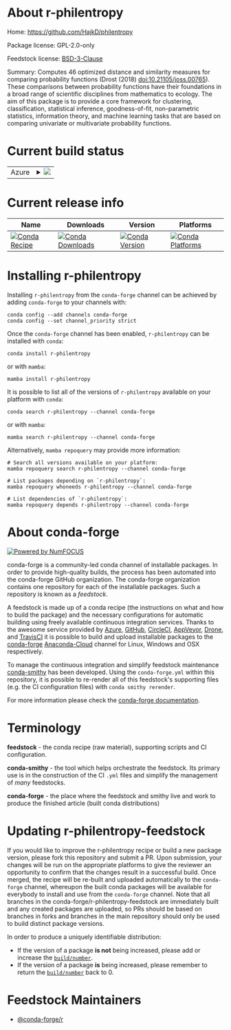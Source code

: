 About r-philentropy
===================

Home: https://github.com/HajkD/philentropy

Package license: GPL-2.0-only

Feedstock license: [BSD-3-Clause](https://github.com/conda-forge/r-philentropy-feedstock/blob/main/LICENSE.txt)

Summary: Computes 46 optimized distance and similarity measures for comparing probability functions (Drost (2018) <doi:10.21105/joss.00765>). These comparisons between probability functions have their foundations in a broad range of scientific disciplines from mathematics to ecology. The aim of this package is to provide a core framework for clustering, classification, statistical inference, goodness-of-fit, non-parametric statistics, information theory, and machine learning tasks that are based on comparing univariate or multivariate probability functions.

Current build status
====================


<table>
    
  <tr>
    <td>Azure</td>
    <td>
      <details>
        <summary>
          <a href="https://dev.azure.com/conda-forge/feedstock-builds/_build/latest?definitionId=11122&branchName=main">
            <img src="https://dev.azure.com/conda-forge/feedstock-builds/_apis/build/status/r-philentropy-feedstock?branchName=main">
          </a>
        </summary>
        <table>
          <thead><tr><th>Variant</th><th>Status</th></tr></thead>
          <tbody><tr>
              <td>linux_64_r_base4.1</td>
              <td>
                <a href="https://dev.azure.com/conda-forge/feedstock-builds/_build/latest?definitionId=11122&branchName=main">
                  <img src="https://dev.azure.com/conda-forge/feedstock-builds/_apis/build/status/r-philentropy-feedstock?branchName=main&jobName=linux&configuration=linux_64_r_base4.1" alt="variant">
                </a>
              </td>
            </tr><tr>
              <td>linux_64_r_base4.2</td>
              <td>
                <a href="https://dev.azure.com/conda-forge/feedstock-builds/_build/latest?definitionId=11122&branchName=main">
                  <img src="https://dev.azure.com/conda-forge/feedstock-builds/_apis/build/status/r-philentropy-feedstock?branchName=main&jobName=linux&configuration=linux_64_r_base4.2" alt="variant">
                </a>
              </td>
            </tr><tr>
              <td>osx_64_r_base4.1</td>
              <td>
                <a href="https://dev.azure.com/conda-forge/feedstock-builds/_build/latest?definitionId=11122&branchName=main">
                  <img src="https://dev.azure.com/conda-forge/feedstock-builds/_apis/build/status/r-philentropy-feedstock?branchName=main&jobName=osx&configuration=osx_64_r_base4.1" alt="variant">
                </a>
              </td>
            </tr><tr>
              <td>osx_64_r_base4.2</td>
              <td>
                <a href="https://dev.azure.com/conda-forge/feedstock-builds/_build/latest?definitionId=11122&branchName=main">
                  <img src="https://dev.azure.com/conda-forge/feedstock-builds/_apis/build/status/r-philentropy-feedstock?branchName=main&jobName=osx&configuration=osx_64_r_base4.2" alt="variant">
                </a>
              </td>
            </tr><tr>
              <td>win_64</td>
              <td>
                <a href="https://dev.azure.com/conda-forge/feedstock-builds/_build/latest?definitionId=11122&branchName=main">
                  <img src="https://dev.azure.com/conda-forge/feedstock-builds/_apis/build/status/r-philentropy-feedstock?branchName=main&jobName=win&configuration=win_64_" alt="variant">
                </a>
              </td>
            </tr>
          </tbody>
        </table>
      </details>
    </td>
  </tr>
</table>

Current release info
====================

| Name | Downloads | Version | Platforms |
| --- | --- | --- | --- |
| [![Conda Recipe](https://img.shields.io/badge/recipe-r--philentropy-green.svg)](https://anaconda.org/conda-forge/r-philentropy) | [![Conda Downloads](https://img.shields.io/conda/dn/conda-forge/r-philentropy.svg)](https://anaconda.org/conda-forge/r-philentropy) | [![Conda Version](https://img.shields.io/conda/vn/conda-forge/r-philentropy.svg)](https://anaconda.org/conda-forge/r-philentropy) | [![Conda Platforms](https://img.shields.io/conda/pn/conda-forge/r-philentropy.svg)](https://anaconda.org/conda-forge/r-philentropy) |

Installing r-philentropy
========================

Installing `r-philentropy` from the `conda-forge` channel can be achieved by adding `conda-forge` to your channels with:

```
conda config --add channels conda-forge
conda config --set channel_priority strict
```

Once the `conda-forge` channel has been enabled, `r-philentropy` can be installed with `conda`:

```
conda install r-philentropy
```

or with `mamba`:

```
mamba install r-philentropy
```

It is possible to list all of the versions of `r-philentropy` available on your platform with `conda`:

```
conda search r-philentropy --channel conda-forge
```

or with `mamba`:

```
mamba search r-philentropy --channel conda-forge
```

Alternatively, `mamba repoquery` may provide more information:

```
# Search all versions available on your platform:
mamba repoquery search r-philentropy --channel conda-forge

# List packages depending on `r-philentropy`:
mamba repoquery whoneeds r-philentropy --channel conda-forge

# List dependencies of `r-philentropy`:
mamba repoquery depends r-philentropy --channel conda-forge
```


About conda-forge
=================

[![Powered by
NumFOCUS](https://img.shields.io/badge/powered%20by-NumFOCUS-orange.svg?style=flat&colorA=E1523D&colorB=007D8A)](https://numfocus.org)

conda-forge is a community-led conda channel of installable packages.
In order to provide high-quality builds, the process has been automated into the
conda-forge GitHub organization. The conda-forge organization contains one repository
for each of the installable packages. Such a repository is known as a *feedstock*.

A feedstock is made up of a conda recipe (the instructions on what and how to build
the package) and the necessary configurations for automatic building using freely
available continuous integration services. Thanks to the awesome service provided by
[Azure](https://azure.microsoft.com/en-us/services/devops/), [GitHub](https://github.com/),
[CircleCI](https://circleci.com/), [AppVeyor](https://www.appveyor.com/),
[Drone](https://cloud.drone.io/welcome), and [TravisCI](https://travis-ci.com/)
it is possible to build and upload installable packages to the
[conda-forge](https://anaconda.org/conda-forge) [Anaconda-Cloud](https://anaconda.org/)
channel for Linux, Windows and OSX respectively.

To manage the continuous integration and simplify feedstock maintenance
[conda-smithy](https://github.com/conda-forge/conda-smithy) has been developed.
Using the ``conda-forge.yml`` within this repository, it is possible to re-render all of
this feedstock's supporting files (e.g. the CI configuration files) with ``conda smithy rerender``.

For more information please check the [conda-forge documentation](https://conda-forge.org/docs/).

Terminology
===========

**feedstock** - the conda recipe (raw material), supporting scripts and CI configuration.

**conda-smithy** - the tool which helps orchestrate the feedstock.
                   Its primary use is in the construction of the CI ``.yml`` files
                   and simplify the management of *many* feedstocks.

**conda-forge** - the place where the feedstock and smithy live and work to
                  produce the finished article (built conda distributions)


Updating r-philentropy-feedstock
================================

If you would like to improve the r-philentropy recipe or build a new
package version, please fork this repository and submit a PR. Upon submission,
your changes will be run on the appropriate platforms to give the reviewer an
opportunity to confirm that the changes result in a successful build. Once
merged, the recipe will be re-built and uploaded automatically to the
`conda-forge` channel, whereupon the built conda packages will be available for
everybody to install and use from the `conda-forge` channel.
Note that all branches in the conda-forge/r-philentropy-feedstock are
immediately built and any created packages are uploaded, so PRs should be based
on branches in forks and branches in the main repository should only be used to
build distinct package versions.

In order to produce a uniquely identifiable distribution:
 * If the version of a package **is not** being increased, please add or increase
   the [``build/number``](https://docs.conda.io/projects/conda-build/en/latest/resources/define-metadata.html#build-number-and-string).
 * If the version of a package **is** being increased, please remember to return
   the [``build/number``](https://docs.conda.io/projects/conda-build/en/latest/resources/define-metadata.html#build-number-and-string)
   back to 0.

Feedstock Maintainers
=====================

* [@conda-forge/r](https://github.com/conda-forge/r/)

